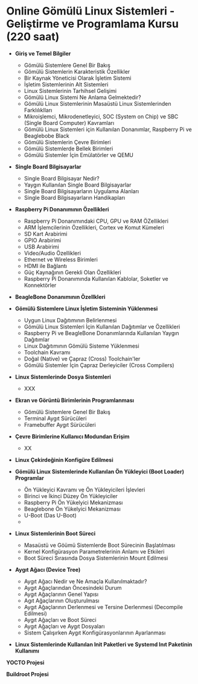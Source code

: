 # Online Gömülü Linux Sistemleri - Geliştirme ve Programlama Kursu (220 saat)

* __Giriş ve Temel Bilgiler__

   * Gömülü Sistemlere Genel Bir Bakış
   * Gömülü Sistemlerin Karakteristik Özellikler  
   * Bir Kaynak Yöneticisi Olarak İşletim Sistemi
   * İşletim Sistemlerinin Alt Sistemleri
   * Linux Sistemlerinin Tarhihsel Gelişimi
   * Gömülü Linux Sistemi Ne Anlama Gelmektedir?
   * Gömülü Linux Sistemlerinin Masaüstü Linux Sistemlerinden Farklılıklları
   * Mikroişlemci, Mikrodenetleyici, SOC (System on Chip) ve SBC (Single Board Computer) Kavramları
   * Gömülü Linux Sistemleri için Kullanılan Donanımlar, Raspberry Pi ve Beaglebobe Black 
   * Gömülü Sistemlerin Çevre Birimleri
   * Gömülü Sistemlerde Bellek Birimleri
   * Gömülü Sistemler İçin Emülatörler ve QEMU

* __Single Board Bilgisayarlar__

    * Single Board Bilgisayar Nedir?
    * Yaygın Kullanılan Single Board Bilgisayarlar
    * Single Board Bilgisayarların Uygulama Alanları
    * Single Board Bilgisayarların Handikapları

* __Raspberry Pi Donanımının Özellikleri__
    
    * Raspberry Pi Donanımındaki CPU, GPU ve RAM ÖZellikleri
    * ARM İşlemcilerinin Özellikleri, Cortex ve Komut Kümeleri
    * SD Kart Arabirimi
    * GPIO Arabirimi
    * USB Arabirimi
    * Video/Audio Özellikleri
    * Ethernet ve Wireless Birimleri
    * HDMI ile Bağlantı
    * Güç Kaynağının Gerekli Olan Özellikleri
    * Raspberry Pi Donanımında Kullanılan Kablolar, Soketler ve Konnektörler
      
* __BeagleBone Donanımının Özellkleri__

* __Gömülü Sistemlere Linux İşletim Sisteminin Yüklenmesi__

    * Uygun Linux Dağıtımının Belirlenmesi
    * Gömülü Linux Sistemleri İçin Kullanılan Dağıtımlar ve Özellikleri
    * Raspberry Pi ve BeagleBone Donanımlarında Kullanılan Yaygın Dağıtımlar
    * Linux Dağıtımının Gömülü Sisteme Yüklenmesi
    * Toolchain Kavramı
    * Doğal (Native) ve Çapraz (Cross) Toolchain'ler
    * Gömülü Sistemler İçin Çapraz Derleyiciler (Cross Compilers)

* __Linux Sistemlerinde Dosya Sistemleri__

    * XXX

* __Ekran ve Görüntü Birimlerinin Programlanması__
   * Gömülü Sistemlere Genel Bir Bakış
   * Terminal Aygıt Sürücüleri
   * Framebuffer Aygıt Sürücüleri
      
  
* __Çevre Birimlerine Kullanıcı Modundan Erişim__
  
   * XX

* __Linux Çekirdeğinin Konfigüre Edilmesi__

* __Gömülü Linux Sistemlerinde Kullanılan Ön Yükleyici (Boot Loader) Programlar__

  * Ön Yükleyici Kavramı ve Ön Yükleyicileri İşlevleri
  * Birinci ve İkinci Düzey Ön Yükleyiciler 
  * Raspberry Pi Ön Yükelyici Mekanizması
  * Beaglebone Ön Yükelyici Mekanizması
  * U-Boot (Das U-Boot)
  * 
* __Linux Sistemlerinin Boot Süreci__
  
  * Masaüstü ve Göümü Sistemlerde Boot Sürecinin Başlatılması
  * Kernel Konfigürasyon Parametrelerinin Anlamı ve Etkileri
  * Boot Süreci Sırasında Dosya Sistemlerinin Mount Edilmesi




* __Aygıt Ağacı (Device Tree)__
     * Aygıt Ağacı Nedir ve Ne Amaçla Kullanılmaktadır?
     * Aygıt Ağaçlarından Öncesindeki Durum 
     * Aygıt Ağaçlarının Genel Yapısı
     * Agıt Ağaçlarının Oluşturulması
     * Aygıt Ağaçlarının Derlenmesi ve Tersine Derlenmesi (Decompile Edilmesi)
     * Aygıt Ağaçları ve Boot Süreci
     * Aygıt Ağaçları ve Aygıt Dosyaları
     * Sistem Çalışırken Aygıt Konfigürasyonlarının Ayarlanması
 
* __Linux Sistemlerinde Kullanılan Init Paketleri ve Systemd Inıt Paketinin Kullanımı__
  
__YOCTO Projesi__
   
__Buildroot Projesi__
